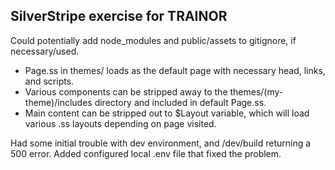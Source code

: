 ## SilverStripe exercise for TRAINOR

Could potentially add node_modules and public/assets to gitignore, if necessary/used.

* Page.ss in themes/ loads as the default page with necessary head, links, and scripts. 
* Various components can be stripped away to the themes/(my-theme)/includes directory and included in default Page.ss. 
* Main content can be stripped out to $Layout variable, which will load various .ss layouts depending on page visited. 

Had some initial trouble with dev environment, and /dev/build returning a 500 error. Added configured local .env file that fixed the problem. 
